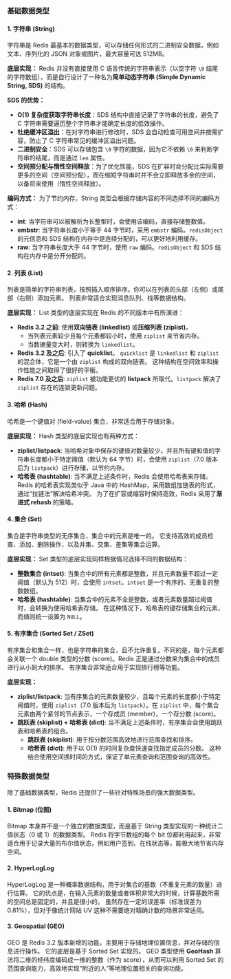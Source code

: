 
### 基础数据类型

#### 1. 字符串 (String)
字符串是 Redis 最基本的数据类型，可以存储任何形式的二进制安全数据，例如文本、序列化的 JSON 对象或图片，最大容量可达 512MB。

**底层实现：**
Redis 并没有直接使用 C 语言传统的字符串表示（以空字符 `\0` 结尾的字符数组），而是自行设计了一种名为**简单动态字符串 (Simple Dynamic String, SDS)** 的结构。

**SDS 的优势：**
*   **O(1) 复杂度获取字符串长度**：SDS 结构中直接记录了字符串的长度，避免了 C 字符串需要遍历整个字符串才能确定长度的低效操作。
*   **杜绝缓冲区溢出**：在对字符串进行修改时，SDS 会自动检查可用空间并按需扩容，防止了 C 字符串常见的缓冲区溢出问题。
*   **二进制安全**：SDS 可以存储包含 `\0` 字符的数据，因为它不依赖 `\0` 来判断字符串的结尾，而是通过 `len` 属性。
*   **空间预分配与惰性空间释放**：为了优化性能，SDS 在扩容时会分配比实际需要更多的空间（空间预分配），而在缩短字符串时并不会立即释放多余的空间，以备将来使用（惰性空间释放）。

**编码方式：**
为了节约内存，String 类型会根据存储内容的不同选择不同的编码方式：
*   **int**: 当字符串可以被解析为长整型时，会使用该编码，直接存储整数值。
*   **embstr**: 当字符串长度小于等于 44 字节时，采用 `embstr` 编码。`redisObject` 的元信息和 SDS 结构在内存中是连续分配的，可以更好地利用缓存。
*   **raw**: 当字符串长度大于 44 字节时，使用 `raw` 编码。`redisObject` 和 SDS 结构在内存中是分开分配的。

#### 2. 列表 (List)
列表是简单的字符串列表，按照插入顺序排序。你可以在列表的头部（左侧）或尾部（右侧）添加元素。 列表非常适合实现消息队列、栈等数据结构。

**底层实现：**
List 类型的底层实现在 Redis 的不同版本中有所演进：
*   **Redis 3.2 之前**: 使用**双向链表 (linkedlist)** 或**压缩列表 (ziplist)**。
    *   当列表元素较少且每个元素都较小时，使用 `ziplist` 来节省内存。
    *   当数据量变大时，则转换为 `linkedlist`。
*   **Redis 3.2 及之后**: 引入了 **quicklist**。 `quicklist` 是 `linkedlist` 和 `ziplist` 的混合体，它是一个由 `ziplist` 构成的双向链表。 这种结构在空间效率和操作性能之间取得了很好的平衡。
*   **Redis 7.0 及之后**: `ziplist` 被功能更优的 **listpack** 所取代。`listpack` 解决了 `ziplist` 存在的连锁更新问题。

#### 3. 哈希 (Hash)
哈希是一个键值对 (field-value) 集合，非常适合用于存储对象。

**底层实现：**
Hash 类型的底层实现也有两种方式：
*   **ziplist/listpack**: 当哈希对象中保存的键值对数量较少，并且所有键和值的字符串长度都小于特定阈值（默认为 64 字节）时，会使用 `ziplist`（7.0 版本后为 `listpack`）进行存储，以节约内存。
*   **哈希表 (hashtable)**: 当不满足上述条件时，Redis 会使用哈希表来存储。Redis 的哈希表实现类似于 Java 中的 HashMap，采用数组加链表的形式，通过“拉链法”解决哈希冲突。 为了在扩容或缩容时保持高效，Redis 采用了**渐进式 rehash** 的策略。

#### 4. 集合 (Set)
集合是字符串类型的无序集合，集合中的元素是唯一的。 它支持高效的成员检查、添加、删除操作，以及并集、交集、差集等集合运算。

**底层实现：**
Set 类型的底层实现同样根据情况选择不同的数据结构：
*   **整数集合 (intset)**: 当集合中的所有元素都是整数，并且元素数量不超过一定阈值（默认为 512）时，会使用 `intset`。`intset` 是一个有序的、无重复的整数数组。
*   **哈希表 (hashtable)**: 当集合中的元素不全是整数，或者元素数量超过阈值时，会转换为使用哈希表存储。 在这种情况下，哈希表的键存储集合的元素，而值则统一设置为 `NULL`。

#### 5. 有序集合 (Sorted Set / ZSet)
有序集合和集合一样，也是字符串的集合，且不允许重复。不同的是，每个元素都会关联一个 double 类型的分数 (score)。Redis 正是通过分数来为集合中的成员进行从小到大的排序。 有序集合非常适合用于实现排行榜等功能。

**底层实现：**
*   **ziplist/listpack**: 当有序集合的元素数量较少，且每个元素的长度都小于特定阈值时，使用 `ziplist`（7.0 版本后为 `listpack`）。在 `ziplist` 中，每个集合元素由两个紧邻的节点表示，一个存成员 (member)，一个存分数 (score)。
*   **跳跃表 (skiplist) + 哈希表 (dict)**: 当不满足上述条件时，有序集合会使用跳跃表和哈希表的组合。
    *   **跳跃表 (skiplist)**: 用于按分数范围高效地进行范围查找和排序。
    *   **哈希表 (dict)**: 用于以 O(1) 的时间复杂度快速查找指定成员的分数。
    这种结合使用空间换时间的方式，保证了单元素查询和范围查询的高效性。

### 特殊数据类型

除了基础数据类型，Redis 还提供了一些针对特殊场景的强大数据类型。

#### 1. Bitmap (位图)
Bitmap 本身并不是一个独立的数据类型，而是基于 String 类型实现的一种统计二值状态（0 或 1）的数据类型。 Redis 将字节数组的每个 bit 位都利用起来，非常适合用于记录大量的布尔值状态，例如用户签到、在线状态等，能极大地节省内存空间。

#### 2. HyperLogLog
HyperLogLog 是一种概率数据结构，用于对集合的基数（不重复元素的数量）进行估算。 它的优点是，在输入元素的数量或者体积非常大的时候，计算基数所需的空间总是固定的，并且是很小的。 虽然存在一定的误差率（标准误差为 0.81%），但对于像统计网站 UV 这种不需要绝对精确计数的场景非常适用。

#### 3. Geospatial (GEO)
GEO 是 Redis 3.2 版本新增的功能，主要用于存储地理位置信息，并对存储的信息进行操作。 它的底层是基于 Sorted Set 实现的。 GEO 类型使用 **GeoHash** 算法将二维的经纬度编码成一维的整数（作为 score），从而可以利用 Sorted Set 的范围查询能力，高效地实现“附近的人”等地理位置相关的查询功能。